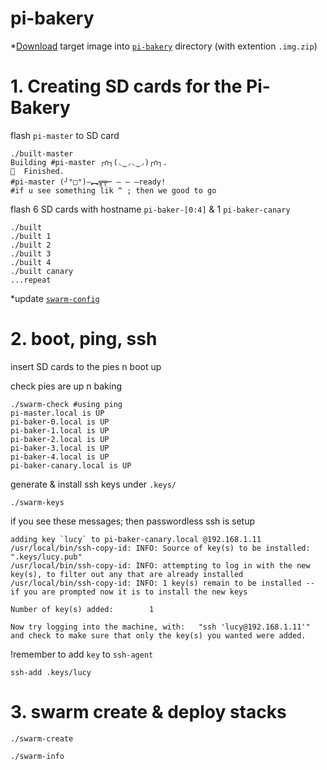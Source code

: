 # pi-bakery

\*[Download](https://blog.hypriot.com/downloads/) target image into [`pi-bakery`](https://github.com/giang12/pi-bakery/tree/master/pi-bakery) directory (with extention `.img.zip`)

# 1. Creating SD cards for the Pi-Bakery

flash `pi-master` to SD card

```ShellSession
./built-master
Building #pi-master ┌∩┐(◟‿◞◟‿◞)┌∩┐.
🍺  Finished.
#pi-master (╯°□°)–︻╦╤─ – – –ready!
#if u see something lik ^ ; then we good to go
```

flash 6 SD cards with hostname `pi-baker-[0:4]` & 1 `pi-baker-canary`

```ShellSession
./built
./built 1
./built 2
./built 3
./built 4
./built canary
...repeat
```

\*update [`swarm-config`](https://github.com/giang12/pi-bakery/blob/master/pi-bakery/swarm-config)

# 2. boot, ping, ssh

insert SD cards to the pies n boot up

check pies are up n baking

```ShellSession
./swarm-check #using ping
pi-master.local is UP
pi-baker-0.local is UP
pi-baker-1.local is UP
pi-baker-2.local is UP
pi-baker-3.local is UP
pi-baker-4.local is UP
pi-baker-canary.local is UP
```

generate & install ssh keys under `.keys/`

```ShellSession
./swarm-keys
```

if you see these messages; then passwordless ssh is setup

```ShellSession
adding key `lucy` to pi-baker-canary.local @192.168.1.11
/usr/local/bin/ssh-copy-id: INFO: Source of key(s) to be installed: ".keys/lucy.pub"
/usr/local/bin/ssh-copy-id: INFO: attempting to log in with the new key(s), to filter out any that are already installed
/usr/local/bin/ssh-copy-id: INFO: 1 key(s) remain to be installed -- if you are prompted now it is to install the new keys

Number of key(s) added:        1

Now try logging into the machine, with:   "ssh 'lucy@192.168.1.11'"
and check to make sure that only the key(s) you wanted were added.
```

!remember to add `key` to `ssh-agent`

```
ssh-add .keys/lucy
```

# 3. swarm create & deploy stacks

```ShellSession
./swarm-create

./swarm-info
```
